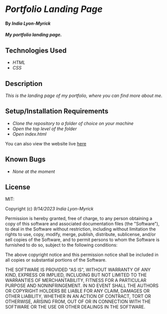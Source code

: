 # _Portfolio Landing Page_

#### By _**India Lyon-Myrick**_

#### _My portfolio landing page._

## Technologies Used

* _HTML_
* _CSS_

## Description

_This is the landing page of my portfolio, where you can find more about me._

## Setup/Installation Requirements

* _Clone the repository to a folder of choice on your machine_
* _Open the top level of the folder_
* _Open index.html_

You can also view the website live [here](https://igl-myrick.github.io/portfolio)

## Known Bugs

* _None at the moment_

## License

MIT:

Copyright (c) _9/14/2023_ _India Lyon-Myrick_

Permission is hereby granted, free of charge, to any person obtaining a copy of this software and associated documentation files (the "Software"), to deal in the Software without restriction, including without limitation the rights to use, copy, modify, merge, publish, distribute, sublicense, and/or sell copies of the Software, and to permit persons to whom the Software is furnished to do so, subject to the following conditions:

The above copyright notice and this permission notice shall be included in all copies or substantial portions of the Software.

THE SOFTWARE IS PROVIDED "AS IS", WITHOUT WARRANTY OF ANY KIND, EXPRESS OR IMPLIED, INCLUDING BUT NOT LIMITED TO THE WARRANTIES OF MERCHANTABILITY, FITNESS FOR A PARTICULAR PURPOSE AND NONINFRINGEMENT. IN NO EVENT SHALL THE AUTHORS OR COPYRIGHT HOLDERS BE LIABLE FOR ANY CLAIM, DAMAGES OR OTHER LIABILITY, WHETHER IN AN ACTION OF CONTRACT, TORT OR OTHERWISE, ARISING FROM, OUT OF OR IN CONNECTION WITH THE SOFTWARE OR THE USE OR OTHER DEALINGS IN THE SOFTWARE.